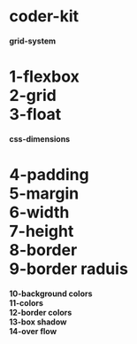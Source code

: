 # coder-kit

**grid-system**

**1-flexbox**</br>
**2-grid**</br>
**3-float**</br>
===============================
**css-dimensions**

**4-padding**</br>
**5-margin**</br>
**6-width**</br>
**7-height**</br>
**8-border**</br>
**9-border raduis**</br>
  =================================
**10-background colors**</br>
**11-colors**</br>
**12-border colors**</br>
**13-box shadow**</br>
**14-over flow**</br>


